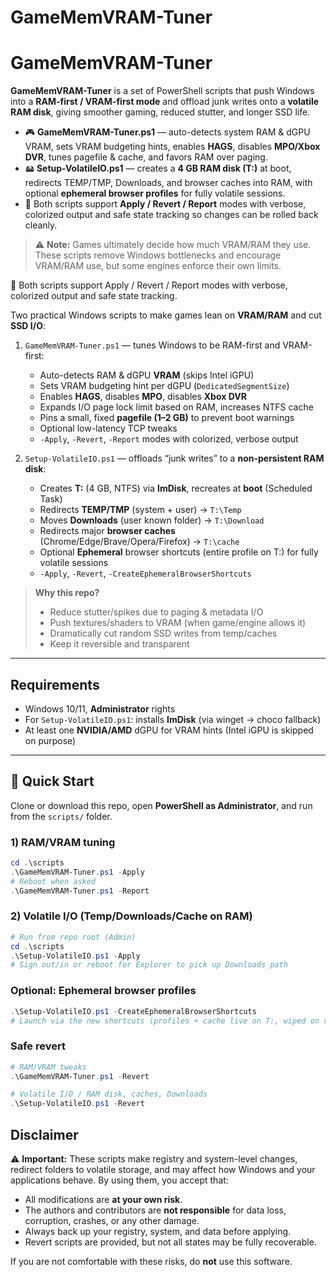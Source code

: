 # GameMemVRAM-Tuner

# GameMemVRAM-Tuner

**GameMemVRAM-Tuner** is a set of PowerShell scripts that push Windows into a **RAM-first / VRAM-first mode** and offload junk writes onto a **volatile RAM disk**, giving smoother gaming, reduced stutter, and longer SSD life.  

- 🎮 **GameMemVRAM-Tuner.ps1** — auto-detects system RAM & dGPU VRAM, sets VRAM budgeting hints, enables **HAGS**, disables **MPO/Xbox DVR**, tunes pagefile & cache, and favors RAM over paging.  
- 🖴 **Setup-VolatileIO.ps1** — creates a **4 GB RAM disk (T:)** at boot, redirects TEMP/TMP, Downloads, and browser caches into RAM, with optional **ephemeral browser profiles** for fully volatile sessions.  
- 🔁 Both scripts support **Apply / Revert / Report** modes with verbose, colorized output and safe state tracking so changes can be rolled back cleanly.  

> ⚠️ **Note:** Games ultimately decide how much VRAM/RAM they use. These scripts remove Windows bottlenecks and encourage VRAM/RAM use, but some engines enforce their own limits.

🔁 Both scripts support Apply / Revert / Report modes with verbose, colorized output and safe state tracking.

Two practical Windows scripts to make games lean on **VRAM/RAM** and cut **SSD I/O**:

1) `GameMemVRAM-Tuner.ps1` — tunes Windows to be RAM-first and VRAM-first:
   - Auto-detects RAM & dGPU **VRAM** (skips Intel iGPU)
   - Sets VRAM budgeting hint per dGPU (`DedicatedSegmentSize`)
   - Enables **HAGS**, disables **MPO**, disables **Xbox DVR**
   - Expands I/O page lock limit based on RAM, increases NTFS cache
   - Pins a small, fixed **pagefile (1–2 GB)** to prevent boot warnings
   - Optional low-latency TCP tweaks
   - `-Apply`, `-Revert`, `-Report` modes with colorized, verbose output

2) `Setup-VolatileIO.ps1` — offloads “junk writes” to a **non-persistent RAM disk**:
   - Creates **T:** (4 GB, NTFS) via **ImDisk**, recreates at **boot** (Scheduled Task)
   - Redirects **TEMP/TMP** (system + user) → `T:\Temp`
   - Moves **Downloads** (user known folder) → `T:\Download`
   - Redirects major **browser caches** (Chrome/Edge/Brave/Opera/Firefox) → `T:\cache`
   - Optional **Ephemeral** browser shortcuts (entire profile on T:) for fully volatile sessions
   - `-Apply`, `-Revert`, `-CreateEphemeralBrowserShortcuts`

> **Why this repo?**  
> - Reduce stutter/spikes due to paging & metadata I/O  
> - Push textures/shaders to VRAM (when game/engine allows it)  
> - Dramatically cut random SSD writes from temp/caches  
> - Keep it reversible and transparent

---

## Requirements

- Windows 10/11, **Administrator** rights
- For `Setup-VolatileIO.ps1`: installs **ImDisk** (via winget → choco fallback)
- At least one **NVIDIA/AMD** dGPU for VRAM hints (Intel iGPU is skipped on purpose)

---

## 🚀 Quick Start

Clone or download this repo, open **PowerShell as Administrator**, and run from the `scripts/` folder.

### 1) RAM/VRAM tuning
```powershell
cd .\scripts
.\GameMemVRAM-Tuner.ps1 -Apply
# Reboot when asked
.\GameMemVRAM-Tuner.ps1 -Report
```

### 2) Volatile I/O (Temp/Downloads/Cache on RAM)
```powershell
# Run from repo root (Admin)
cd .\scripts
.\Setup-VolatileIO.ps1 -Apply
# Sign out/in or reboot for Explorer to pick up Downloads path
```

### Optional: Ephemeral browser profiles
```powershell
.\Setup-VolatileIO.ps1 -CreateEphemeralBrowserShortcuts
# Launch via the new shortcuts (profiles + cache live on T:, wiped on reboot)
```

### Safe revert
```powershell
# RAM/VRAM tweaks
.\GameMemVRAM-Tuner.ps1 -Revert

# Volatile I/O / RAM disk, caches, Downloads
.\Setup-VolatileIO.ps1 -Revert
```

## Disclaimer

⚠️ **Important:** These scripts make registry and system-level changes, redirect
folders to volatile storage, and may affect how Windows and your applications
behave. By using them, you accept that:

- All modifications are **at your own risk**.  
- The authors and contributors are **not responsible** for data loss, corruption,
  crashes, or any other damage.  
- Always back up your registry, system, and data before applying.  
- Revert scripts are provided, but not all states may be fully recoverable.

If you are not comfortable with these risks, do **not** use this software.
